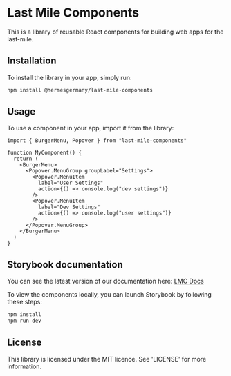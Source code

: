 # Last Mile Components

This is a library of reusable React components for building web apps for the last-mile.

## Installation

To install the library in your app, simply run:

```bash
npm install @hermesgermany/last-mile-components
```

## Usage

To use a component in your app, import it from the library:

```tsx
import { BurgerMenu, Popover } from "last-mile-components"

function MyComponent() {
  return (
    <BurgerMenu>
      <Popover.MenuGroup groupLabel="Settings">
        <Popover.MenuItem
          label="User Settings"
          action={() => console.log("dev settings")}
        />
        <Popover.MenuItem
          label="Dev Settings"
          action={() => console.log("user settings")}
        />
      </Popover.MenuGroup>
    </BurgerMenu>
  )
}
```

## Storybook documentation

You can see the latest version of our documentation here: [LMC Docs](https://lmc-storybook.hermesgermany.digital/)

To view the components locally, you can launch Storybook by following these steps:

```bash
npm install
npm run dev
```

## License

This library is licensed under the MIT licence. See 'LICENSE' for more information.
